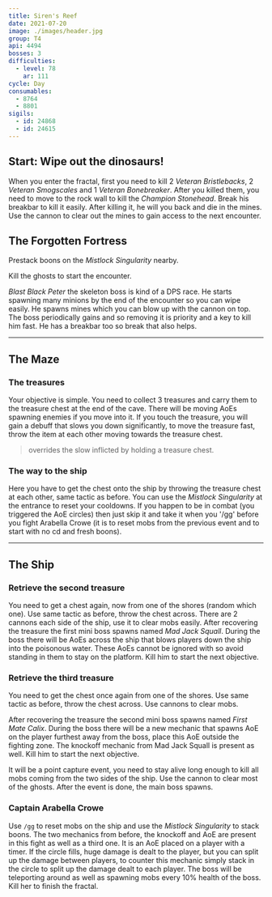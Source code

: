 ```yaml
---
title: Siren's Reef
date: 2021-07-20
image: ./images/header.jpg
group: T4
api: 4494
bosses: 3
difficulties:
  - level: 78
    ar: 111
cycle: Day
consumables:
  - 8764
  - 8801
sigils:
  - id: 24868
  - id: 24615
---
```


<Grid>
<GridItem sm="12">

## Start: Wipe out the dinosaurs!

When you enter the fractal, first you need to kill 2 _Veteran Bristlebacks_, 2 _Veteran Smogscales_ and 1 _Veteran Bonebreaker_. After you killed them, you need to move to the rock wall to kill the _Champion Stonehead_. Break his breakbar to kill it easily. After killing it, he will <Condition name="Fear"/> you back and die in the mines. Use the cannon to clear out the mines to gain access to the next encounter.
</GridItem>

<GridItem sm="6">

<MDImage src="images/sirens_mountains.jpg" caption="Scenery"/>

</GridItem>

<GridItem sm="6">

<MDImage src="images/sirens_shipwreck.jpg" caption="The Shipwreck"/>

</GridItem>

<GridItem sm="12">

## The Forgotten Fortress

Prestack boons on the _Mistlock Singularity_ nearby.

Kill the ghosts to start the encounter.

_Blast Black Peter_ the skeleton boss is kind of a DPS race. He starts spawning many minions by the end of the encounter so you can wipe easily. He spawns mines which you can blow up with the cannon on top. The boss periodically gains <Boon name="Swiftness"/> <Boon name="Protection"/> and <Boon name="Stability"/> so removing it is priority and a key to kill him fast. He has a breakbar too so break that also helps.
</GridItem>

<GridItem sm="6">

<MDImage src="images/sirens_blasting_black_peter.jpg" caption="Ghosts of the fortress"/>

</GridItem>

<GridItem sm="6">

<MDImage src="images/sirens_way_to_cave.jpg" caption="The way to the Maze"/>

</GridItem>
</Grid>

---

<Grid>
<GridItem sm="12">

## The Maze

### The treasures

Your objective is simple. You need to collect 3 treasures and carry them to the treasure chest at the end of the cave. There will be moving AoEs spawning enemies if you move into it. If you touch the treasure, you will gain a debuff that slows you down significantly, to move the treasure fast, throw the item at each other moving towards the treasure chest.

> <Effect name="Superspeed"/> overrides the slow inflicted by holding a treasure chest.

</GridItem>

<GridItem sm="6">

<MDImage src="images/sirens_cursed_treasure.jpg" caption="The revealing AoE"/>

</GridItem>

<GridItem sm="6">

<MDImage src="images/sirens_cursed_treasure_sack.jpg" caption="The cursed treasure"/>

</GridItem>

<GridItem sm="6">

<MDImage src="images/sirens_cursed_chest.jpg" caption="The treasure chest"/>

</GridItem>

<GridItem sm="6">

### The way to the ship

Here you have to get the chest onto the ship by throwing the treasure chest at each other, same tactic as before. You can use the _Mistlock Singularity_ at the entrance to reset your cooldowns. If you happen to be in combat (you triggered the AoE circles) then just skip it and take it when you '/gg' before you fight Arabella Crowe (it is to reset mobs from the previous event and to start with no cd and fresh boons).
</GridItem>
</Grid>

---

## The Ship

<Grid>
<GridItem sm="6">

### Retrieve the second treasure

You need to get a chest again, now from one of the shores (random which one). Use same tactic as before, throw the chest across. There are 2 cannons each side of the ship, use it to clear mobs easily. After recovering the treasure the first mini boss spawns named _Mad Jack Squall_. During the boss there will be AoEs across the ship that blows players down the ship into the poisonous water. These AoEs cannot be ignored with <Boon name="Stability"> so avoid standing in them to stay on the platform. Kill him to start the next objective.</Boon>

### Retrieve the third treasure

You need to get the chest once again from one of the shores. Use same tactic as before, throw the chest across. Use cannons to clear mobs.

After recovering the treasure the second mini boss spawns named _First Mate Calix_. During the boss there will be a new mechanic that spawns AoE on the player furthest away from the boss, place this AoE outside the fighting zone. The knockoff mechanic from Mad Jack Squall is present as well. Kill him to start the next objective.

It will be a point capture event, you need to stay alive long enough to kill all mobs coming from the two sides of the ship. Use the cannon to clear most of the ghosts. After the event is done, the main boss spawns.

### Captain Arabella Crowe

Use `/gg` to reset mobs on the ship and use the _Mistlock Singularity_ to stack boons. The two mechanics from before, the knockoff and AoE are present in this fight as well as a third one. It is an AoE placed on a player with a timer. If the circle fills, huge damage is dealt to the player, but you can split up the damage between players, to counter this mechanic simply stack in the circle to split up the damage dealt to each player. The boss will be teleporting around as well as spawning mobs every 10% health of the boss. Kill her to finish the fractal.
</GridItem>

<GridItem sm="6">

<MDImage src="images/sirens_ship.jpg" caption="The ship"/>

<MDImage src="images/sirens_mad_jack_squall.jpg" caption="Mad Jack Squall"/>

<MDImage src="images/sirens_first_mate_calix.jpg" caption="First Mate Calix"/>

</GridItem>
</Grid>
